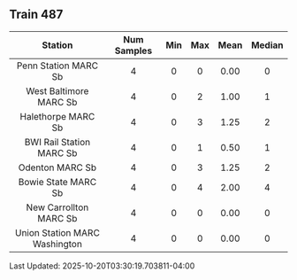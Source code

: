 ## Train 487

| Station | Num Samples | Min | Max | Mean | Median |
| :-----: | :---------: | :-: | :-: | :--: | :----: |
| Penn Station MARC Sb | 4 | 0 | 0 | 0.00 | 0 |
| West Baltimore MARC Sb | 4 | 0 | 2 | 1.00 | 1 |
| Halethorpe MARC Sb | 4 | 0 | 3 | 1.25 | 2 |
| BWI Rail Station MARC Sb | 4 | 0 | 1 | 0.50 | 1 |
| Odenton MARC Sb | 4 | 0 | 3 | 1.25 | 2 |
| Bowie State MARC Sb | 4 | 0 | 4 | 2.00 | 4 |
| New Carrollton MARC Sb | 4 | 0 | 0 | 0.00 | 0 |
| Union Station MARC Washington | 4 | 0 | 0 | 0.00 | 0 |


Last Updated: 2025-10-20T03:30:19.703811-04:00